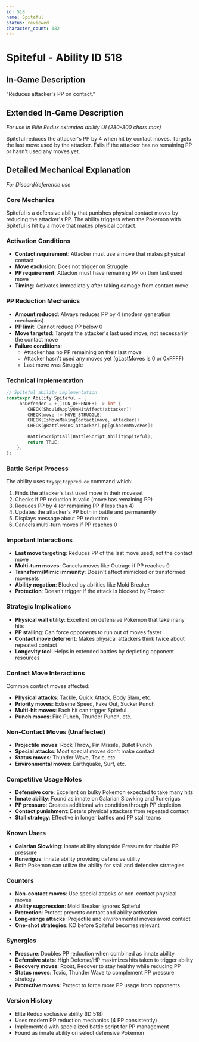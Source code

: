 ```yaml
---
id: 518
name: Spiteful
status: reviewed
character_count: 182
---
```


# Spiteful - Ability ID 518

## In-Game Description
"Reduces attacker's PP on contact."

## Extended In-Game Description
*For use in Elite Redux extended ability UI (280-300 chars max)*

Spiteful reduces the attacker's PP by 4 when hit by contact moves. Targets the last move used by the attacker. Fails if the attacker has no remaining PP or hasn't used any moves yet.

## Detailed Mechanical Explanation
*For Discord/reference use*

### Core Mechanics
Spiteful is a defensive ability that punishes physical contact moves by reducing the attacker's PP. The ability triggers when the Pokemon with Spiteful is hit by a move that makes physical contact.

### Activation Conditions
- **Contact requirement**: Attacker must use a move that makes physical contact
- **Move exclusion**: Does not trigger on Struggle
- **PP requirement**: Attacker must have remaining PP on their last used move
- **Timing**: Activates immediately after taking damage from contact move

### PP Reduction Mechanics
- **Amount reduced**: Always reduces PP by 4 (modern generation mechanics)
- **PP limit**: Cannot reduce PP below 0
- **Move targeted**: Targets the attacker's last used move, not necessarily the contact move
- **Failure conditions**: 
  - Attacker has no PP remaining on their last move
  - Attacker hasn't used any moves yet (gLastMoves is 0 or 0xFFFF)
  - Last move was Struggle

### Technical Implementation
```c
// Spiteful ability implementation
constexpr Ability Spiteful = {
    .onDefender = +[](ON_DEFENDER) -> int {
        CHECK(ShouldApplyOnHitAffect(attacker))
        CHECK(move != MOVE_STRUGGLE)
        CHECK(IsMoveMakingContact(move, attacker))
        CHECK(gBattleMons[attacker].pp[gChosenMovePos])

        BattleScriptCall(BattleScript_AbilitySpiteful);
        return TRUE;
    },
};
```

### Battle Script Process
The ability uses `tryspiteppreduce` command which:
1. Finds the attacker's last used move in their moveset
2. Checks if PP reduction is valid (move has remaining PP)
3. Reduces PP by 4 (or remaining PP if less than 4)
4. Updates the attacker's PP both in battle and permanently
5. Displays message about PP reduction
6. Cancels multi-turn moves if PP reaches 0

### Important Interactions
- **Last move targeting**: Reduces PP of the last move used, not the contact move
- **Multi-turn moves**: Cancels moves like Outrage if PP reaches 0
- **Transform/Mimic immunity**: Doesn't affect mimicked or transformed movesets
- **Ability negation**: Blocked by abilities like Mold Breaker
- **Protection**: Doesn't trigger if the attack is blocked by Protect

### Strategic Implications
- **Physical wall utility**: Excellent on defensive Pokemon that take many hits
- **PP stalling**: Can force opponents to run out of moves faster
- **Contact move deterrent**: Makes physical attackers think twice about repeated contact
- **Longevity tool**: Helps in extended battles by depleting opponent resources

### Contact Move Interactions
Common contact moves affected:
- **Physical attacks**: Tackle, Quick Attack, Body Slam, etc.
- **Priority moves**: Extreme Speed, Fake Out, Sucker Punch
- **Multi-hit moves**: Each hit can trigger Spiteful
- **Punch moves**: Fire Punch, Thunder Punch, etc.

### Non-Contact Moves (Unaffected)
- **Projectile moves**: Rock Throw, Pin Missile, Bullet Punch
- **Special attacks**: Most special moves don't make contact
- **Status moves**: Thunder Wave, Toxic, etc.
- **Environmental moves**: Earthquake, Surf, etc.

### Competitive Usage Notes
- **Defensive core**: Excellent on bulky Pokemon expected to take many hits
- **Innate ability**: Found as innate on Galarian Slowking and Runerigus
- **PP pressure**: Creates additional win condition through PP depletion
- **Contact punishment**: Deters physical attackers from repeated contact
- **Stall strategy**: Effective in longer battles and PP stall teams

### Known Users
- **Galarian Slowking**: Innate ability alongside Pressure for double PP pressure
- **Runerigus**: Innate ability providing defensive utility
- Both Pokemon can utilize the ability for stall and defensive strategies

### Counters
- **Non-contact moves**: Use special attacks or non-contact physical moves
- **Ability suppression**: Mold Breaker ignores Spiteful
- **Protection**: Protect prevents contact and ability activation
- **Long-range attacks**: Projectile and environmental moves avoid contact
- **One-shot strategies**: KO before Spiteful becomes relevant

### Synergies
- **Pressure**: Doubles PP reduction when combined as innate ability
- **Defensive stats**: High Defense/HP maximizes hits taken to trigger ability
- **Recovery moves**: Roost, Recover to stay healthy while reducing PP
- **Status moves**: Toxic, Thunder Wave to complement PP pressure strategy
- **Protective moves**: Protect to force more PP usage from opponents

### Version History
- Elite Redux exclusive ability (ID 518)
- Uses modern PP reduction mechanics (4 PP consistently)
- Implemented with specialized battle script for PP management
- Found as innate ability on select defensive Pokemon